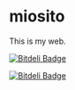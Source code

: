 miosito
=======

This is my web. 


[![Bitdeli Badge](https://d2weczhvl823v0.cloudfront.net/jonnyjava/miosito/trend.png)](https://bitdeli.com/free "Bitdeli Badge")



[![Bitdeli Badge](https://d2weczhvl823v0.cloudfront.net/jonnyjava/miosito/trend.png)](https://bitdeli.com/free "Bitdeli Badge")

